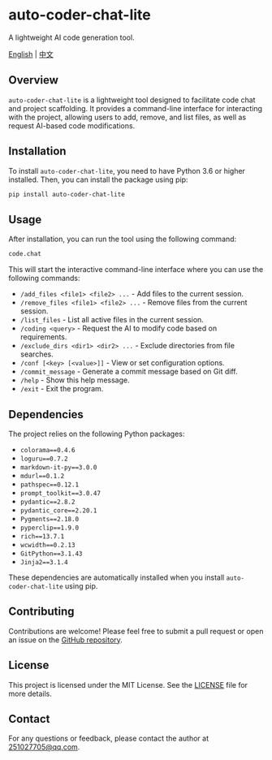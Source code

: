 # auto-coder-chat-lite

A lightweight AI code generation tool.

[English](./README.md) | [中文](./readme-cn.md)

## Overview

`auto-coder-chat-lite` is a lightweight tool designed to facilitate code chat and project scaffolding. It provides a command-line interface for interacting with the project, allowing users to add, remove, and list files, as well as request AI-based code modifications.

## Installation

To install `auto-coder-chat-lite`, you need to have Python 3.6 or higher installed. Then, you can install the package using pip:

```bash
pip install auto-coder-chat-lite
```

## Usage

After installation, you can run the tool using the following command:

```bash
code.chat
```

This will start the interactive command-line interface where you can use the following commands:

- `/add_files <file1> <file2> ...` - Add files to the current session.
- `/remove_files <file1> <file2> ...` - Remove files from the current session.
- `/list_files` - List all active files in the current session.
- `/coding <query>` - Request the AI to modify code based on requirements.
- `/exclude_dirs <dir1> <dir2> ...` - Exclude directories from file searches.
- `/conf [<key> [<value>]]` - View or set configuration options.
- `/commit_message` - Generate a commit message based on Git diff.
- `/help` - Show this help message.
- `/exit` - Exit the program.

## Dependencies

The project relies on the following Python packages:

- `colorama==0.4.6`
- `loguru==0.7.2`
- `markdown-it-py==3.0.0`
- `mdurl==0.1.2`
- `pathspec==0.12.1`
- `prompt_toolkit==3.0.47`
- `pydantic==2.8.2`
- `pydantic_core==2.20.1`
- `Pygments==2.18.0`
- `pyperclip==1.9.0`
- `rich==13.7.1`
- `wcwidth==0.2.13`
- `GitPython==3.1.43`
- `Jinja2==3.1.4`

These dependencies are automatically installed when you install `auto-coder-chat-lite` using pip.

## Contributing

Contributions are welcome! Please feel free to submit a pull request or open an issue on the [GitHub repository](https://github.com/zt8989/auto-coder-chat-lite).

## License

This project is licensed under the MIT License. See the [LICENSE](LICENSE) file for more details.

## Contact

For any questions or feedback, please contact the author at [251027705@qq.com](mailto:251027705@qq.com).
